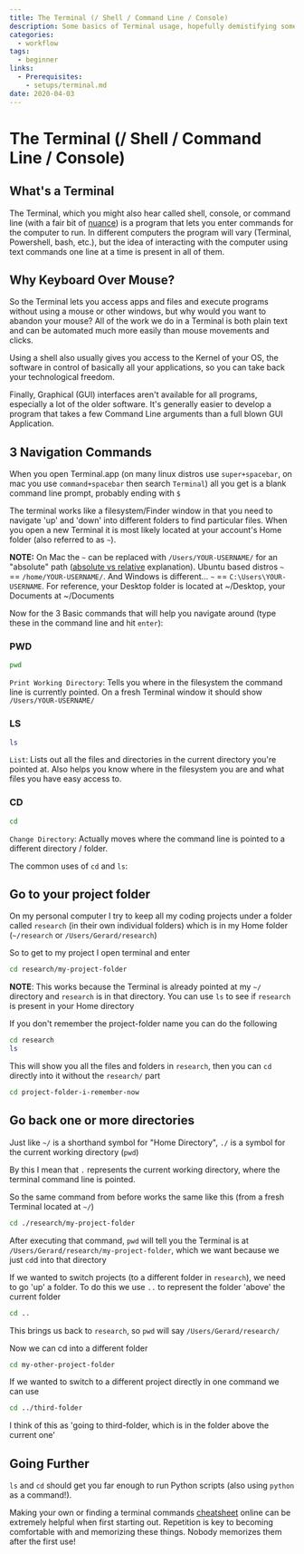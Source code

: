```yaml
---
title: The Terminal (/ Shell / Command Line / Console)
description: Some basics of Terminal usage, hopefully demistifying some things in the way.
categories: 
  - workflow
tags:
  - beginner
links:
  - Prerequisites:
    - setups/terminal.md
date: 2020-04-03
---
```


# The Terminal (/ Shell / Command Line / Console)


## What's a Terminal

The Terminal, which you might also hear called shell, console, or command line (with a fair bit of [nuance](<(https://askubuntu.com/questions/506510/what-is-the-difference-between-terminal-console-shell-and-command-line)>)) is a program that lets you enter commands for the computer to run.
In different computers the program will vary (Terminal, Powershell, bash, etc.), but the idea of interacting with the computer using text commands one line at a time is present in all of them.

## Why Keyboard Over Mouse?


So the Terminal lets you access apps and files and execute programs without using a mouse or other windows, but why would you want to abandon your mouse?
All of the work we do in a Terminal is both plain text and can be automated much more easily than mouse movements and clicks.

Using a shell also usually gives you access to the Kernel of your OS, the software in control of basically all your applications, so you can take back your technological freedom.

Finally, Graphical (GUI) interfaces aren't available for all programs, especially a lot of the older software.
It's generally easier to develop a program that takes a few Command Line arguments than a full blown GUI Application.

## 3 Navigation Commands

When you open Terminal.app (on many linux distros use `super+spacebar`, on mac you use `command+spacebar` then search `Terminal`) all you get is a blank command line prompt, probably ending with `$`

The terminal works like a filesystem/Finder window in that you need to navigate 'up' and 'down' into different folders to find particular files.
When you open a new Terminal it is most likely located at your account's Home folder (also referred to as `~`).

**NOTE:** On Mac the `~` can be replaced with `/Users/YOUR-USERNAME/` for an "absolute" path ([absolute vs relative](https://www.linuxnix.com/abslute-path-vs-relative-path-in-linuxunix/) explanation).
Ubuntu based distros `~` == `/home/YOUR-USERNAME/`.
And Windows is different... `~` == `C:\Users\YOUR-USERNAME`.
For reference, your Desktop folder is located at ~/Desktop, your Documents at ~/Documents

Now for the 3 Basic commands that will help you navigate around (type these in the command line and hit `enter`):

### PWD

```bash
pwd
```

`Print Working Directory`: Tells you where in the filesystem the command line is currently pointed.
On a fresh Terminal window it should show `/Users/YOUR-USERNAME/`

### LS

```bash
ls
```

`List`: Lists out all the files and directories in the current directory you're pointed at.
Also helps you know where in the filesystem you are and what files you have easy access to.

### CD

```bash
cd
```

`Change Directory`: Actually moves where the command line is pointed to a different directory / folder.

The common uses of `cd` and `ls`:

## Go to your project folder

On my personal computer I try to keep all my coding projects under a folder called `research` (in their own individual folders) which is in my Home folder (`~/research` or `/Users/Gerard/research`)

So to get to my project I open terminal and enter

```bash
cd research/my-project-folder
```

**NOTE**: This works because the Terminal is already pointed at my `~/` directory and `research` is in that directory.
You can use `ls` to see if `research` is present in your Home directory

If you don't remember the project-folder name you can do the following

```bash
cd research
ls
```

This will show you all the files and folders in `research`, then you can `cd` directly into it without the `research/` part

```bash
cd project-folder-i-remember-now
```

## Go back one or more directories

Just like `~/` is a shorthand symbol for "Home Directory", `./` is a symbol for the current working directory (`pwd`)

By this I mean that `.` represents the current working directory, where the terminal command line is pointed.

So the same command from before works the same like this (from a fresh Terminal located at `~/`)

```bash
cd ./research/my-project-folder
```

After executing that command, `pwd` will tell you the Terminal is at `/Users/Gerard/research/my-project-folder`, which we want because we just `cd`d into that directory

If we wanted to switch projects (to a different folder in `research`), we need to go 'up' a folder. To do this we use `..` to represent the folder 'above' the current folder

```bash
cd ..
```

This brings us back to `research`, so `pwd` will say `/Users/Gerard/research/`

Now we can cd into a different folder

```bash
cd my-other-project-folder
```

If we wanted to switch to a different project directly in one command we can use

```bash
cd ../third-folder
```

I think of this as 'going to third-folder, which is in the folder above the current one'

## Going Further

`ls` and `cd` should get you far enough to run Python scripts (also using `python` as a command!).

Making your own or finding a terminal commands [cheatsheet](https://www.git-tower.com/blog/command-line-cheat-sheet/) online can be extremely helpful when first starting out.
Repetition is key to becoming comfortable with and memorizing these things.
Nobody memorizes them after the first use!
